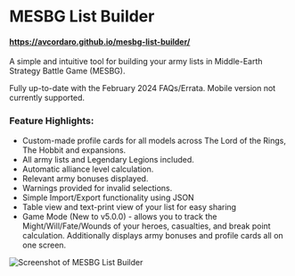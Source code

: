 # MESBG List Builder

#### https://avcordaro.github.io/mesbg-list-builder/

A simple and intuitive tool for building your army lists in Middle-Earth Strategy Battle Game (MESBG). 

Fully up-to-date with the February 2024 FAQs/Errata. Mobile version not currently supported.

### Feature Highlights:
* Custom-made profile cards for all models across The Lord of the Rings, The Hobbit and expansions.
* All army lists and Legendary Legions included.
* Automatic alliance level calculation.
* Relevant army bonuses displayed.
* Warnings provided for invalid selections.
* Simple Import/Export functionality using JSON
* Table view and text-print view of your list for easy sharing
* Game Mode (New to v5.0.0) - allows you to track the Might/Will/Fate/Wounds of your heroes, casualties, and break point calculation. Additionally displays army bonuses and profile cards all on one screen.
  

![Screenshot of MESBG List Builder](https://i.postimg.cc/np0Vw7d8/Screenshot-2024-02-29-164955.png)

